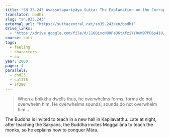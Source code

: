 ```yaml
---
title: "SN 35.243 Avassutapariyāya Sutta: The Explanation on the Corrupt"
translator: bodhi
slug: "sn.035.243"
external_url: "https://suttacentral.net/sn35.243/en/bodhi"
drive_links:
  - "https://drive.google.com/file/d/11ODixcN8OPaBKtXfziYY0uW97PD6s4iU/view?usp=drivesdk"
course: sati
tags:
  - feeling
  - characters
  - sn
year: 2000
pages: 4
parallels:
  - cnd23
  - sa1176
  - sf280
---
```


> When a bhikkhu dwells thus, he overwhelms forms; forms do not overwhelm him. He overwhelms sounds; sounds do not overwhelm him...

The Buddha is invited to teach in a new hall in Kapilavatthu. Late at night, after teaching the Sakyans, the Buddha invites Moggallāna to teach the monks, so he explains how to conquer Māra.
